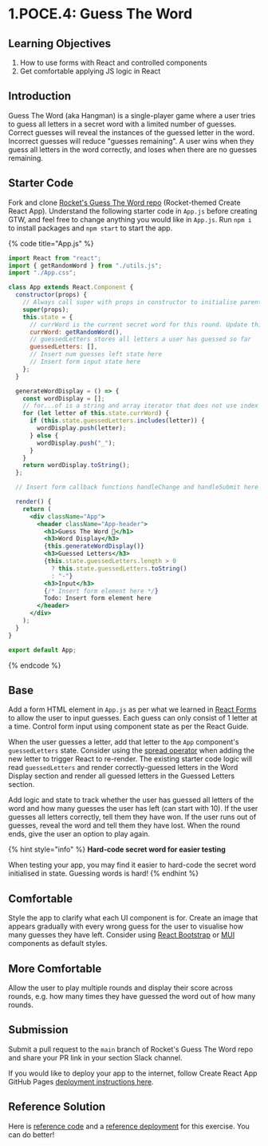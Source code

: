# 1.POCE.4: Guess The Word

## Learning Objectives

1. How to use forms with React and controlled components
2. Get comfortable applying JS logic in React

## Introduction

Guess The Word (aka Hangman) is a single-player game where a user tries to guess all letters in a secret word with a limited number of guesses. Correct guesses will reveal the instances of the guessed letter in the word. Incorrect guesses will reduce "guesses remaining". A user wins when they guess all letters in the word correctly, and loses when there are no guesses remaining.

## Starter Code

Fork and clone [Rocket's Guess The Word repo](https://github.com/rocketacademy/guess-the-word-bootcamp) (Rocket-themed Create React App). Understand the following starter code in `App.js` before creating GTW, and feel free to change anything you would like in `App.js`. Run `npm i` to install packages and `npm start` to start the app.

{% code title="App.js" %}
```jsx
import React from "react";
import { getRandomWord } from "./utils.js";
import "./App.css";

class App extends React.Component {
  constructor(props) {
    // Always call super with props in constructor to initialise parent class
    super(props);
    this.state = {
      // currWord is the current secret word for this round. Update this with this.setState after each round.
      currWord: getRandomWord(),
      // guessedLetters stores all letters a user has guessed so far
      guessedLetters: [],
      // Insert num guesses left state here
      // Insert form input state here
    };
  }

  generateWordDisplay = () => {
    const wordDisplay = [];
    // for...of is a string and array iterator that does not use index
    for (let letter of this.state.currWord) {
      if (this.state.guessedLetters.includes(letter)) {
        wordDisplay.push(letter);
      } else {
        wordDisplay.push("_");
      }
    }
    return wordDisplay.toString();
  };

  // Insert form callback functions handleChange and handleSubmit here

  render() {
    return (
      <div className="App">
        <header className="App-header">
          <h1>Guess The Word 🚀</h1>
          <h3>Word Display</h3>
          {this.generateWordDisplay()}
          <h3>Guessed Letters</h3>
          {this.state.guessedLetters.length > 0
            ? this.state.guessedLetters.toString()
            : "-"}
          <h3>Input</h3>
          {/* Insert form element here */}
          Todo: Insert form element here
        </header>
      </div>
    );
  }
}

export default App;
```
{% endcode %}

## Base

Add a form HTML element in `App.js` as per what we learned in [React Forms](../1.3-react#9-forms) to allow the user to input guesses. Each guess can only consist of 1 letter at a time. Control form input using component state as per the React Guide.

When the user guesses a letter, add that letter to the `App` component's `guessedLetters` state. Consider using the [spread operator](../../0-foundations/0.4-javascript/0.4.5-destructuring-and-spread-operator.md#spread-operator) when adding the new letter to trigger React to re-render. The existing starter code logic will read `guessedLetters` and render correctly-guessed letters in the Word Display section and render all guessed letters in the Guessed Letters section.

Add logic and state to track whether the user has guessed all letters of the word and how many guesses the user has left (can start with 10). If the user guesses all letters correctly, tell them they have won. If the user runs out of guesses, reveal the word and tell them they have lost. When the round ends, give the user an option to play again.

{% hint style="info" %}
**Hard-code secret word for easier testing**

When testing your app, you may find it easier to hard-code the secret word initialised in state. Guessing words is hard!
{% endhint %}

## Comfortable

Style the app to clarify what each UI component is for. Create an image that appears gradually with every wrong guess for the user to visualise how many guesses they have left. Consider using [React Bootstrap](https://react-bootstrap.github.io/components/alerts) or [MUI](https://mui.com/core/) components as default styles.

## More Comfortable

Allow the user to play multiple rounds and display their score across rounds, e.g. how many times they have guessed the word out of how many rounds.

## Submission

Submit a pull request to the `main` branch of Rocket's Guess The Word repo and share your PR link in your section Slack channel.

If you would like to deploy your app to the internet, follow Create React App GitHub Pages [deployment instructions here](https://create-react-app.dev/docs/deployment/#github-pages).

## Reference Solution

Here is [reference code](https://github.com/rocketacademy/guess-the-word-bootcamp/blob/solution-base/src/App.js) and a [reference deployment](https://rocketacademy.github.io/guess-the-word-bootcamp/) for this exercise. You can do better!
